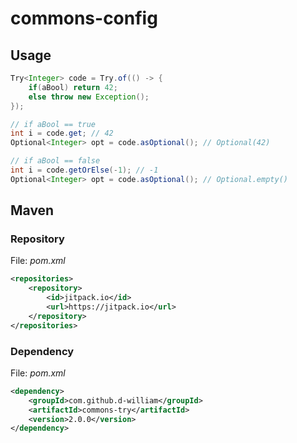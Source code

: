 # commons-config

## Usage

```java
Try<Integer> code = Try.of(() -> {
    if(aBool) return 42;
    else throw new Exception();
});

// if aBool == true
int i = code.get; // 42
Optional<Integer> opt = code.asOptional(); // Optional(42)

// if aBool == false
int i = code.getOrElse(-1); // -1
Optional<Integer> opt = code.asOptional(); // Optional.empty()
```

## Maven
### Repository
File: <i>pom.xml</i>
```Xml
<repositories>
    <repository>
        <id>jitpack.io</id>
        <url>https://jitpack.io</url>
    </repository>
</repositories>
```
### Dependency
File: <i>pom.xml</i>
```Xml
<dependency>
    <groupId>com.github.d-william</groupId>
    <artifactId>commons-try</artifactId>
    <version>2.0.0</version>
</dependency>
```
